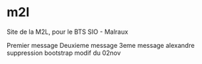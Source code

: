 m2l
===

Site de la M2L, pour le BTS SIO - Malraux

Premier message
Deuxieme message
3eme message
alexandre
suppression bootstrap
modif du 02nov